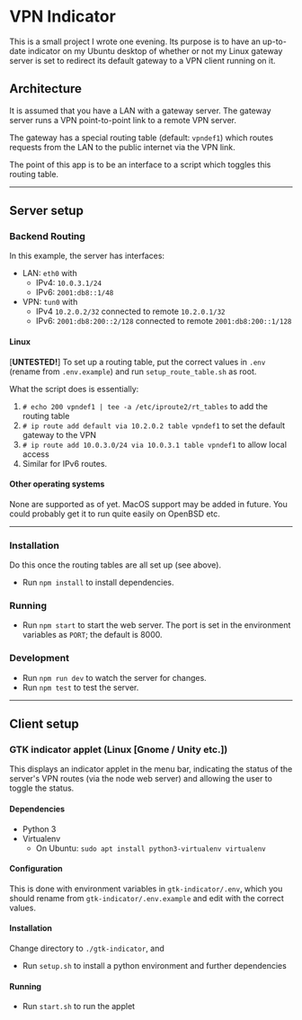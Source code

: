 # VPN Indicator

This is a small project I wrote one evening. Its purpose is to have an up-to-date indicator on my Ubuntu desktop of whether or not my Linux gateway server is set to redirect its default gateway to a VPN client running on it.

## Architecture

It is assumed that you have a LAN with a gateway server. The gateway server runs a VPN point-to-point link to a remote VPN server.

The gateway has a special routing table (default: `vpndef1`) which routes requests from the LAN to the public internet via the VPN link.

The point of this app is to be an interface to a script which toggles this routing table.

---
## Server setup

### Backend Routing

In this example, the server has interfaces:
- LAN: `eth0` with
    - IPv4: `10.0.3.1/24`
    - IPv6: `2001:db8::1/48`
- VPN: `tun0` with
    - IPv4 `10.2.0.2/32` connected to remote `10.2.0.1/32`
    - IPv6: `2001:db8:200::2/128` connected to remote `2001:db8:200::1/128`

#### Linux

[**UNTESTED!**] To set up a routing table, put the correct values in `.env` (rename from `.env.example`) and run `setup_route_table.sh` as root.

What the script does is essentially:

1. `# echo 200 vpndef1 | tee -a /etc/iproute2/rt_tables` to add the routing table
2. `# ip route add default via 10.2.0.2 table vpndef1` to set the default gateway to the VPN
3. `# ip route add 10.0.3.0/24 via 10.0.3.1 table vpndef1` to allow local access
4. Similar for IPv6 routes.

#### Other operating systems

None are supported as of yet. MacOS support may be added in future.
You could probably get it to run quite easily on OpenBSD etc.

---
### Installation
Do this once the routing tables are all set up (see above).

- Run `npm install` to install dependencies.

### Running

- Run `npm start` to start the web server. The port is set in the environment variables as `PORT`; the default is 8000.

### Development

- Run `npm run dev` to watch the server for changes.
- Run `npm test` to test the server.

---
## Client setup

### GTK indicator applet (Linux [Gnome / Unity etc.])

This displays an indicator applet in the menu bar, indicating the status of the server's VPN routes (via the node web server) and allowing the user to toggle the status.

#### Dependencies

- Python 3
- Virtualenv
    - On Ubuntu: `sudo apt install python3-virtualenv virtualenv`

#### Configuration

This is done with environment variables in `gtk-indicator/.env`, which you should rename from `gtk-indicator/.env.example` and edit with the correct values.

#### Installation

Change directory to `./gtk-indicator`, and

- Run `setup.sh` to install a python environment and further dependencies

#### Running

- Run `start.sh` to run the applet

